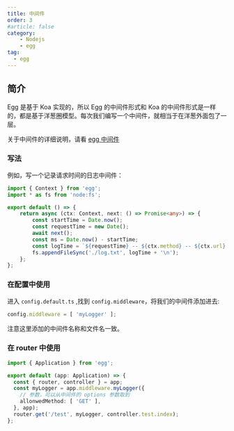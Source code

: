 ```yaml
---
title: 中间件
order: 3
#article: false
category:
    - Nodejs
    - egg
tag:
  - egg
---
```


## 简介

Egg 是基于 Koa 实现的，所以 Egg 的中间件形式和 Koa 的中间件形式是一样的，都是基于洋葱圈模型。每次我们编写一个中间件，就相当于在洋葱外面包了一层。

关于中间件的详细说明，请看 [egg 中间件](https://www.eggjs.org/zh-CN/basics/middleware)

### 写法

例如，写一个记录请求时间的日志中间件：

```typescript
import { Context } from 'egg';
import * as fs from 'node:fs';

export default () => {
    return async (ctx: Context, next: () => Promise<any>) => {
        const startTime = Date.now();
        const requestTime = new Date();
        await next();
        const ms = Date.now() - startTime;
        const logTime = `${requestTime} -- ${ctx.method} -- ${ctx.url} -- ${ms}`;
        fs.appendFileSync('./log.txt', logTime + '\n');
    };
};
```

### 在配置中使用

进入 `config.default.ts` ,找到 `config.middleware`，将我们的中间件添加进去:

```typescript
config.middleware = [ 'myLogger' ];
```

注意这里添加的中间件名称和文件名一致。

### 在 router 中使用

```typescript
import { Application } from 'egg';

export default (app: Application) => {
  const { router, controller } = app;
  const myLogger = app.middleware.myLogger({
    // 参数，可以从中间件的 options 参数取到
    allonwedMethod: [ 'GET' ],
  }, app);
  router.get('/test', myLogger, controller.test.index);
};
```
